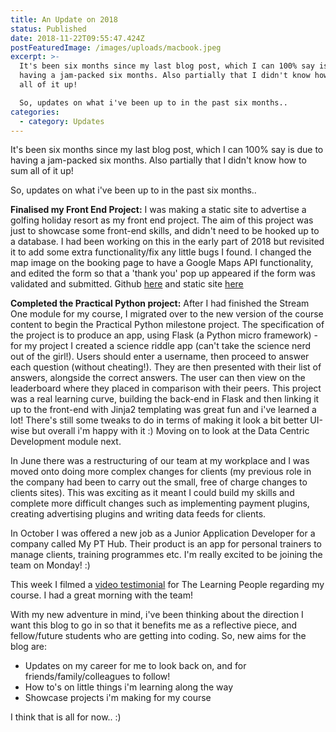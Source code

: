 ```yaml
---
title: An Update on 2018
status: Published
date: 2018-11-22T09:55:47.424Z
postFeaturedImage: /images/uploads/macbook.jpeg
excerpt: >-
  It's been six months since my last blog post, which I can 100% say is due to
  having a jam-packed six months. Also partially that I didn't know how to sum
  all of it up!

  So, updates on what i've been up to in the past six months..
categories:
  - category: Updates
---
```

It's been six months since my last blog post, which I can 100% say is due to having a jam-packed six months. Also partially that I didn't know how to sum all of it up!

So, updates on what i've been up to in the past six months..

**Finalised my Front End Project:** I was making a static site to advertise a golfing holiday resort as my front end project. The aim of this project was just to showcase some front-end skills, and didn't need to be hooked up to a database. I had been working on this in the early part of 2018 but revisited it to add some extra functionality/fix any little bugs I found. I changed the map image on the booking page to have a Google Maps API functionality, and edited the form so that a 'thank you' pop up appeared if the form was validated and submitted. Github [here](https://github.com/charlotteskinner90/teeinthesun") and static site [here](https://charlotteskinner90.github.io/teeinthesun/)

**Completed the Practical Python project:** After I had finished the Stream One module for my course, I migrated over to the new version of the course content to begin the Practical Python milestone project. The specification of the project is to produce an app, using Flask (a Python micro framework) - for my project I created a science riddle app (can't take the science nerd out of the girl!). Users should enter a username, then proceed to answer each question (without cheating!). They are then presented with their list of answers, alongside the correct answers. The user can then view on the leaderboard where they placed in comparison with their peers. This project was a real learning curve, building the back-end in Flask and then linking it up to the front-end with Jinja2 templating was great fun and i've learned a lot! There's still some tweaks to do in terms of making it look a bit better UI-wise but overall i'm happy with it :) Moving on to look at the Data Centric Development module next.

In June there was a restructuring of our team at my workplace and I was moved onto doing more complex changes for clients (my previous role in the company had been to carry out the small, free of charge changes to clients sites). This was exciting as it meant I could build my skills and complete more difficult changes such as implementing payment plugins, creating advertising plugins and writing data feeds for clients.

In October I was offered a new job as a Junior Application Developer for a company called My PT Hub. Their product is an app for personal trainers to manage clients, training programmes etc. I'm really excited to be joining the team on Monday! :)

This week I filmed a [video testimonial](https://youtu.be/p4jLEBx6x_M) for The Learning People regarding my course. I had a great morning with the team!

With my new adventure in mind, i've been thinking about the direction I want this blog to go in so that it benefits me as a reflective piece, and fellow/future students who are getting into coding. So, new aims for the blog are:

* Updates on my career for me to look back on, and for friends/family/colleagues to follow!
* How to's on little things i'm learning along the way
* Showcase projects i'm making for my course

I think that is all for now.. :)